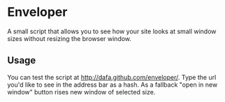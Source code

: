 # Enveloper

A small script that allows you to see how your site looks at small window sizes without resizing the browser window.

## Usage

You can test the script at http://dafa.github.com/enveloper/. Type the url you'd like to see in the address bar as a hash. As a fallback "open in new window" button rises new window of selected size.